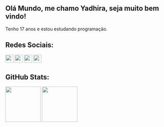## Olá Mundo, me chamo Yadhira, seja muito bem vindo!
Tenho 17 anos e estou estudando programação.

## Redes Sociais:
<div style="display: inline_block">
  <a href="https://discord.com/users/756195900010922114" target="_blank" rel="external"><img height="25em" src="https://img.shields.io/badge/Discord-%235865F2.svg?style=for-the-badge&logo=discord&logoColor=white" target="_blank"></a>
  <a href="https://www.linkedin.com/in/yadhira-silva-70b966241" target="_blank" rel="external"><img height="25em" src="https://img.shields.io/badge/linkedin-%230077B5.svg?style=for-the-badge&logo=linkedin&logoColor=white" target="_blank"></a>
  <a href="https://twitter.com/adhyys_" target="_blank" rel="external"><img height="25em" src="https://img.shields.io/badge/Twitter-%231DA1F2.svg?style=for-the-badge&logo=Twitter&logoColor=white" target="_blank"></a>
  <a href="https://wa.me/5588981326740" target="_blank" rel="external"><img height="25em" src="https://img.shields.io/badge/WhatsApp-25D366?style=for-the-badge&logo=whatsapp&logoColor=white" target="_blank"></a>
</div>

## GitHub Stats:
<div>
  <img height="110em" src="https://github-readme-stats.vercel.app/api?username=yadhiraslv&show_icons=true&theme=dracula"/>
  <img height="110em" src="https://github-readme-stats.vercel.app/api/top-langs/?username=yadhiraslv&layout=compact&theme=dracula"/>
</div>
